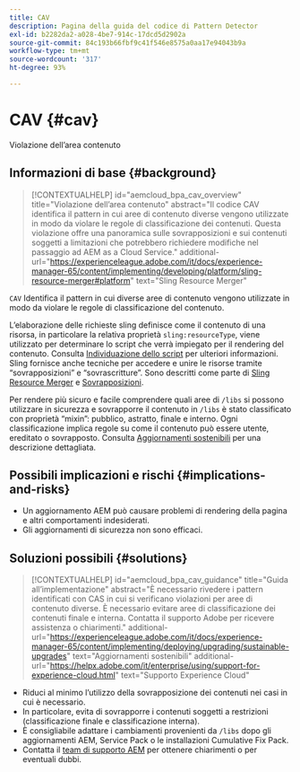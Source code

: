 ```yaml
---
title: CAV
description: Pagina della guida del codice di Pattern Detector
exl-id: b2282da2-a028-4be7-914c-17dcd5d2902a
source-git-commit: 84c193b66fbf9c41f546e8575a0aa17e94043b9a
workflow-type: tm+mt
source-wordcount: '317'
ht-degree: 93%

---
```


# CAV {#cav}

Violazione dell’area contenuto

## Informazioni di base {#background}

>[!CONTEXTUALHELP]
>id="aemcloud_bpa_cav_overview"
>title="Violazione dell’area contenuto"
>abstract="Il codice CAV identifica il pattern in cui aree di contenuto diverse vengono utilizzate in modo da violare le regole di classificazione dei contenuti. Questa violazione offre una panoramica sulle sovrapposizioni e sui contenuti soggetti a limitazioni che potrebbero richiedere modifiche nel passaggio ad AEM as a Cloud Service."
>additional-url="https://experienceleague.adobe.com/it/docs/experience-manager-65/content/implementing/developing/platform/sling-resource-merger#platform" text="Sling Resource Merger"

`CAV` Identifica il pattern in cui diverse aree di contenuto vengono utilizzate in modo da violare le regole di classificazione del contenuto.

L’elaborazione delle richieste sling definisce come il contenuto di una risorsa, in particolare la relativa proprietà `sling:resourceType`, viene utilizzato per determinare lo script che verrà impiegato per il rendering del contenuto. Consulta [Individuazione dello script](https://experienceleague.adobe.com/it/docs/experience-manager-65/content/implementing/developing/introduction/the-basics#locating-the-script) per ulteriori informazioni. Sling fornisce anche tecniche per accedere e unire le risorse tramite “sovrapposizioni” e “sovrascritture”. Sono descritti come parte di [Sling Resource Merger](https://experienceleague.adobe.com/it/docs/experience-manager-65/content/implementing/developing/platform/sling-resource-merger) e [Sovrapposizioni](https://experienceleague.adobe.com/it/docs/experience-manager-65/content/implementing/developing/platform/overlays).

Per rendere più sicuro e facile comprendere quali aree di `/libs` si possono utilizzare in sicurezza e sovrapporre il contenuto in `/libs` è stato classificato con proprietà “mixin”: pubblico, astratto, finale e interno. Ogni classificazione implica regole su come il contenuto può essere utente, ereditato o sovrapposto. Consulta [Aggiornamenti sostenibili](https://experienceleague.adobe.com/it/docs/experience-manager-65/content/implementing/deploying/upgrading/sustainable-upgrades) per una descrizione dettagliata.

## Possibili implicazioni e rischi {#implications-and-risks}

* Un aggiornamento AEM può causare problemi di rendering della pagina e altri comportamenti indesiderati.
* Gli aggiornamenti di sicurezza non sono efficaci.

## Soluzioni possibili {#solutions}

>[!CONTEXTUALHELP]
>id="aemcloud_bpa_cav_guidance"
>title="Guida all’implementazione"
>abstract="È necessario rivedere i pattern identificati con CAS in cui si verificano violazioni per aree di contenuto diverse. È necessario evitare aree di classificazione dei contenuti finale e interna. Contatta il supporto Adobe per ricevere assistenza o chiarimenti."
>additional-url="https://experienceleague.adobe.com/it/docs/experience-manager-65/content/implementing/deploying/upgrading/sustainable-upgrades" text="Aggiornamenti sostenibili"
>additional-url="https://helpx.adobe.com/it/enterprise/using/support-for-experience-cloud.html" text="Supporto Experience Cloud"

* Riduci al minimo l’utilizzo della sovrapposizione dei contenuti nei casi in cui è necessario.
* In particolare, evita di sovrapporre i contenuti soggetti a restrizioni (classificazione finale e classificazione interna).
* È consigliabile adattare i cambiamenti provenienti da `/libs` dopo gli aggiornamenti AEM, Service Pack o le installazioni Cumulative Fix Pack.
* Contatta il [team di supporto AEM](https://helpx.adobe.com/it/enterprise/using/support-for-experience-cloud.html) per ottenere chiarimenti o per eventuali dubbi.
